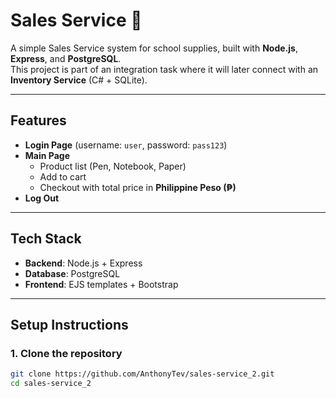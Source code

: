 # Sales Service 🛒

A simple Sales Service system for school supplies, built with **Node.js**, **Express**, and **PostgreSQL**.  
This project is part of an integration task where it will later connect with an **Inventory Service** (C# + SQLite).

---

## Features
- **Login Page** (username: `user`, password: `pass123`)
- **Main Page**
  - Product list (Pen, Notebook, Paper)
  - Add to cart
  - Checkout with total price in **Philippine Peso (₱)**
- **Log Out**

---

## Tech Stack
- **Backend**: Node.js + Express
- **Database**: PostgreSQL
- **Frontend**: EJS templates + Bootstrap

---

## Setup Instructions

### 1. Clone the repository
```bash
git clone https://github.com/AnthonyTev/sales-service_2.git
cd sales-service_2

